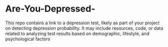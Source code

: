 # Are-You-Depressed-
This repo contains a link to a depression test, likely as part of your project on detecting depression probability. It may include resources, code, or data related to analyzing test results based on demographic, lifestyle, and psychological factors
